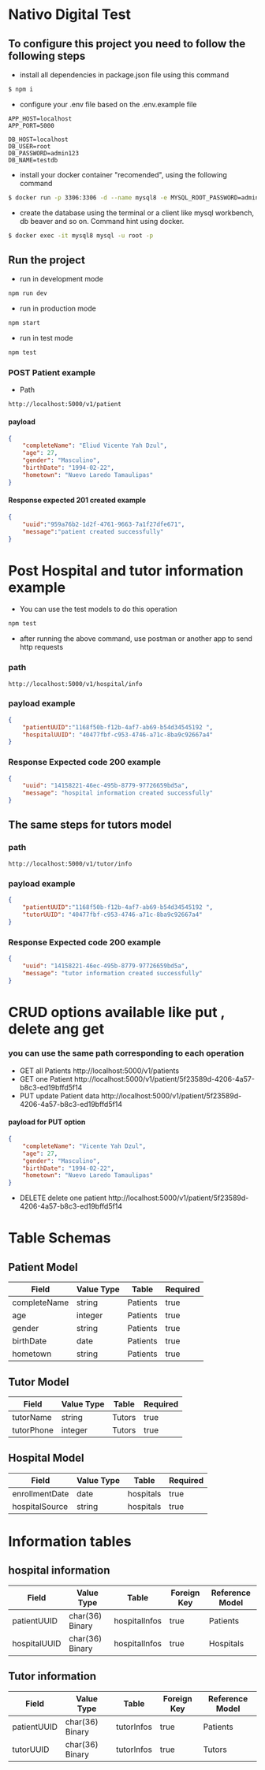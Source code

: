 # Nativo Digital Test
## To configure this project you need to follow the following steps
+ install all dependencies in package.json file using this command
 ```zsh
$ npm i
 ```
+ configure your .env file based on the .env.example file
```
APP_HOST=localhost
APP_PORT=5000

DB_HOST=localhost
DB_USER=root
DB_PASSWORD=admin123
DB_NAME=testdb
```
+ install your docker container "recomended", using the following command
```zsh
$ docker run -p 3306:3306 -d --name mysql8 -e MYSQL_ROOT_PASSWORD=admin123 mysql:8.0
```
+ create the database using the terminal or a client like mysql workbench, db beaver and so on. Command hint using docker.
```zsh
$ docker exec -it mysql8 mysql -u root -p
```
## Run the project
+ run in development mode
```zsh
npm run dev
```
+ run in production mode
```zsh
npm start
```
+ run in test mode
```zsh
npm test
```

### POST Patient example
+ Path
```
http://localhost:5000/v1/patient
```
#### payload
```json
{
    "completeName": "Eliud Vicente Yah Dzul",
    "age": 27,
    "gender": "Masculino",
    "birthDate": "1994-02-22",
    "hometown": "Nuevo Laredo Tamaulipas"
}
```
#### Response expected 201 created example
```json
{ 
    "uuid":"959a76b2-1d2f-4761-9663-7a1f27dfe671",
    "message":"patient created successfully"
}
```
# Post Hospital and tutor information example
+  You can use the test models to do this operation
```zsh
npm test
```
+ after running the above command, use postman or another app to send http requests
### path
```
http://localhost:5000/v1/hospital/info
```
### payload example
```json
{
    "patientUUID":"1168f50b-f12b-4af7-ab69-b54d34545192 ",
    "hospitalUUID": "40477fbf-c953-4746-a71c-8ba9c92667a4"
}

```
### Response Expected code 200 example
```json
{
    "uuid": "14158221-46ec-495b-8779-97726659bd5a",
    "message": "hospital information created successfully"
}
```
## The same steps for tutors model
### path
```
http://localhost:5000/v1/tutor/info
```
### payload example
```json
{
    "patientUUID":"1168f50b-f12b-4af7-ab69-b54d34545192 ",
    "tutorUUID": "40477fbf-c953-4746-a71c-8ba9c92667a4"
}

```
### Response Expected code 200 example
```json
{
    "uuid": "14158221-46ec-495b-8779-97726659bd5a",
    "message": "tutor information created successfully"
}
```
# CRUD options available like put , delete ang get
### you can use the same path corresponding to each operation
+ GET all Patients http://localhost:5000/v1/patients
+ GET one Patient http://localhost:5000/v1/patient/5f23589d-4206-4a57-b8c3-ed19bffd5f14
+ PUT update Patient data http://localhost:5000/v1/patient/5f23589d-4206-4a57-b8c3-ed19bffd5f14
#### payload for PUT option
```json
{
    "completeName": "Vicente Yah Dzul",
    "age": 27,
    "gender": "Masculino",
    "birthDate": "1994-02-22",
    "hometown": "Nuevo Laredo Tamaulipas"
}
```
+ DELETE delete one patient http://localhost:5000/v1/patient/5f23589d-4206-4a57-b8c3-ed19bffd5f14
# Table Schemas
## Patient Model
Field | Value Type | Table | Required |
-- | -- | -- | -- 
completeName| string | Patients | true | 
age| integer | Patients | true | 
gender | string | Patients | true |
birthDate | date| Patients |true |
hometown | string | Patients| true |
## Tutor Model
Field | Value Type | Table | Required |
-- | -- | -- | -- 
tutorName| string | Tutors | true | 
tutorPhone| integer | Tutors | true | 
## Hospital Model
Field | Value Type | Table | Required |
-- | -- | -- | -- 
enrollmentDate| date | hospitals | true | 
hospitalSource| string | hospitals | true | 

# Information tables
## hospital information
Field | Value Type | Table | Foreign Key | Reference Model|
-- | -- | -- | -- | --
patientUUID| char(36) Binary | hospitalInfos | true | Patients |
hospitalUUID| char(36) Binary | hospitalInfos | true | Hospitals |

## Tutor information
Field | Value Type | Table | Foreign Key | Reference Model |
-- | -- | -- | -- | --
patientUUID| char(36) Binary | tutorInfos | true | Patients |
tutorUUID| char(36) Binary | tutorInfos | true | Tutors |


